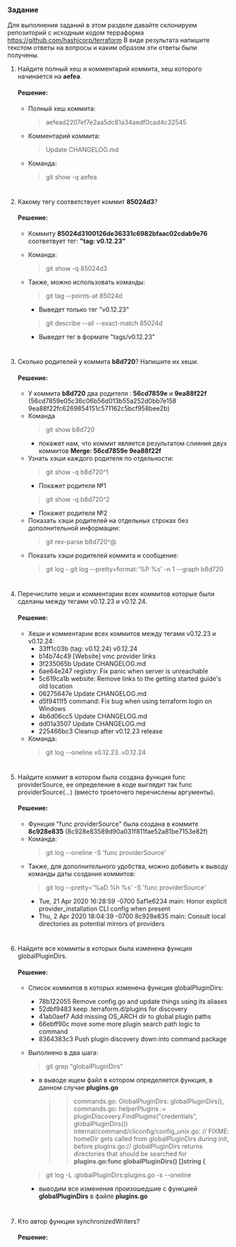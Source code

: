 ### Задание
Для выполнения заданий в этом разделе давайте склонируем репозиторий с исходным кодом терраформа https://github.com/hashicorp/terraform
В виде результата напишите текстом ответы на вопросы и каким образом эти ответы были получены.

1. Найдите полный хеш и комментарий коммита, хеш которого начинается на **aefea**.
    #### Решение:
    * Полный хеш коммита:
        > aefead2207ef7e2aa5dc81a34aedf0cad4c32545
    * Комментарий коммита:
        > Update CHANGELOG.md
    * Команда:
        > git show -q aefea  

#      
2. Какому тегу соответствует коммит **85024d3**?
    #### Решение:
     * Коммиту **85024d3100126de36331c6982bfaac02cdab9e76** соответвует тег: **"tag: v0.12.23"**
     * Команда:
        > git show -q 85024d3 
     * Также, можно использовать команды:
       
       > git tag --points-at 85024d
       * Выведет только тег "v0.12.23"
       
       > git describe --all --exact-match 85024d
       * Выведет тег в формате "tags/v0.12.23"

#      
3. Сколько родителей у коммита **b8d720**? Напишите их хеши.
    #### Решение:
    * У коммита **b8d720** два родителя : **56cd7859e** и **9ea88f22f** (56cd7859e05c36c06b56d013b55a252d0bb7e158
9ea88f22fc6269854151c571162c5bcf958bee2b)
    * Команда 
        > git show b8d720 
        - покажет нам, что коммит является результатом слияния двух коммитов  **Merge: 56cd7859e 9ea88f22f**
    * Узнать хэши каждого родителя по отдельности:
        >git show -q b8d720^1 
        - Покажет родителя №1 
        > git show -q b8d720^2    
        - Покажет родителя №2
    * Показать хэши родителей на отдельных строках без дополнительной информации:
        >git rev-parse b8d720^@
    * Показать хэши родителей коммита и сообщение: 
        > git log - git log --pretty=format:'%P %s' -n 1 --graph b8d720
     
#
4. Перечислите хеши и комментарии всех коммитов которые были сделаны между тегами v0.12.23 и v0.12.24.
    #### Решение:
     * Хеши и комментарии всех коммитов между тегами v0.12.23 и v0.12.24:
         * 33ff1c03b (tag: v0.12.24) v0.12.24
         * b14b74c49 [Website] vmc provider links
         * 3f235065b Update CHANGELOG.md
         * 6ae64e247 registry: Fix panic when server is unreachable
         * 5c619ca1b website: Remove links to the getting started guide's old location
         * 06275647e Update CHANGELOG.md
         * d5f9411f5 command: Fix bug when using terraform login on Windows
         * 4b6d06cc5 Update CHANGELOG.md
         * dd01a3507 Update CHANGELOG.md
         * 225466bc3 Cleanup after v0.12.23 release
    * Команда:
        > git log --oneline v0.12.23..v0.12.24

#
5. Найдите коммит в котором была создана функция func providerSource, ее определение в коде выглядит так func providerSource(...) (вместо троеточего перечислены аргументы).
    #### Решение: 
    * Функция "func providerSource" была создана в коммите **8c928e835** (8c928e83589d90a031f811fae52a81be7153e82f)
    * Команда:
        > git log --oneline -S 'func providerSource'
    * Также, для дополнительного удобства, можно добавить к выводу команды даты создания коммитов:
        > git log --pretty='%aD %h %s' -S 'func providerSource'
        * Tue, 21 Apr 2020 16:28:59 -0700 5af1e6234 main: Honor explicit provider_installation CLI config when present
        * Thu, 2 Apr 2020 18:04:39 -0700 8c928e835 main: Consult local directories as potential mirrors of providers

#
6. Найдите все коммиты в которых была изменена функция globalPluginDirs.
    #### Решение:
    * Список коммитов в которых изменена функция globalPluginDirs:
      * 78b122055 Remove config.go and update things using its aliases
      * 52dbf9483 keep .terraform.d/plugins for discovery
      * 41ab0aef7 Add missing OS_ARCH dir to global plugin paths
      * 66ebff90c move some more plugin search path logic to command
      * 8364383c3 Push plugin discovery down into command package
     * Выполнено в два шага:
        > git grep "globalPluginDirs"
        * в выводе ищем файл в котором определяется функция, в данном случае **plugins.go**
          >>commands.go:            GlobalPluginDirs: globalPluginDirs(),
            commands.go:    helperPlugins := pluginDiscovery.FindPlugins("credentials", globalPluginDirs())
            internal/command/cliconfig/config_unix.go:              // FIXME: homeDir gets called from globalPluginDirs during init, before
            plugins.go:// globalPluginDirs returns directories that should be searched for
            **plugins.go:func globalPluginDirs() []string {**

        > git log -L :globalPluginDirs:plugins.go  -s --oneline
        * выводим все изменения произошедшие с функцией **globalPluginDirs** в файле **plugins.go**

     


#    
7. Кто автор функции synchronizedWriters?
    #### Решение: 

